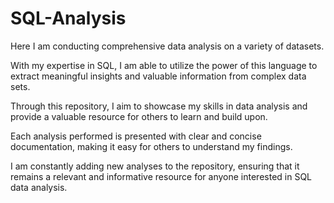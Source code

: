 # SQL-Analysis

Here I am conducting comprehensive data analysis on a variety of datasets. 

With my expertise in SQL, I am able to utilize the power of this language to extract meaningful insights and valuable information from complex data sets. 

Through this repository, I aim to showcase my skills in data analysis and provide a valuable resource for others to learn and build upon.

Each analysis performed is presented with clear and concise documentation, making it easy for others to understand my findings. 

I am constantly adding new analyses to the repository, ensuring that it remains a relevant and informative resource for anyone interested in SQL data analysis.
